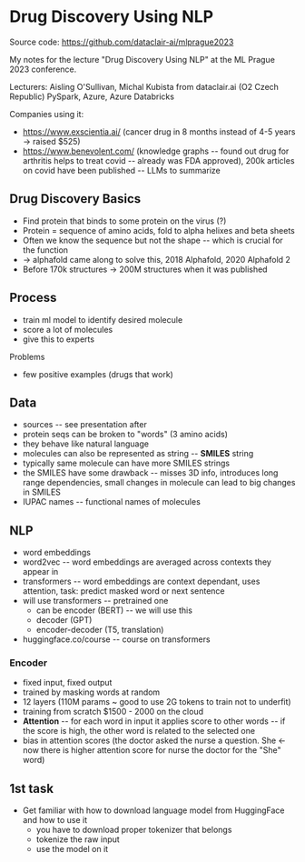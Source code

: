 # Drug Discovery Using NLP

Source code: https://github.com/dataclair-ai/mlprague2023

My notes for the lecture "Drug Discovery Using NLP" at the ML Prague 2023 conference.

Lecturers: Aisling O'Sullivan, Michal Kubista from dataclair.ai (O2 Czech Republic)
PySpark, Azure, Azure Databricks

Companies using it:

- https://www.exscientia.ai/ (cancer drug in 8 months instead of 4-5 years -> raised $525)
- https://www.benevolent.com/ (knowledge graphs -- found out drug for arthritis helps to treat covid -- already was FDA
  approved), 200k articles on covid have been published -- LLMs to summarize

## Drug Discovery Basics

- Find protein that binds to some protein on the virus (?)
- Protein = sequence of amino acids, fold to alpha helixes and beta sheets
- Often we know the sequence but not the shape -- which is crucial for the function
- -> alphafold came along to solve this, 2018 Alphafold, 2020 Alphafold 2
- Before 170k structures -> 200M structures when it was published

## Process

- train ml model to identify desired molecule
- score a lot of molecules
- give this to experts

Problems

- few positive examples (drugs that work)

## Data

- sources -- see presentation after
- protein seqs can be broken to "words" (3 amino acids)
- they behave like natural language
- molecules can also be represented as string -- **SMILES** string
- typically same molecule can have more SMILES strings
- the SMILES have some drawback -- misses 3D info, introduces long range dependencies, small changes in molecule can
  lead to big changes in SMILES
- IUPAC names -- functional names of molecules

## NLP

- word embeddings
- word2vec -- word embeddings are averaged across contexts they appear in
- transformers -- word embeddings are context dependant, uses attention, task: predict masked word or next sentence
- will use transformers -- pretrained one
    - can be encoder (BERT) -- we will use this
    - decoder (GPT)
    - encoder-decoder (T5, translation)
- huggingface.co/course -- course on transformers

### Encoder

- fixed input, fixed output
- trained by masking words at random
- 12 layers (110M params ~ good to use 2G tokens to train not to underfit)
- training from scratch $1500 - 2000 on the cloud
- **Attention** -- for each word in input it applies score to other words -- if the score is high, the other word is
  related to the selected one
- bias in attention scores (the doctor asked the nurse a question. She <- now there is higher attention score for nurse
  the doctor for the "She" word)

## 1st task

- Get familiar with how to download language model from HuggingFace and how to use it
    - you have to download proper tokenizer that belongs
    - tokenize the raw input
    - use the model on it